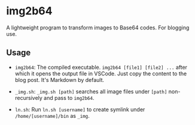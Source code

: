 # img2b64

A lightweight program to transform images to Base64 codes. For blogging use.

## Usage

- `img2b64`: The compiled executable. `img2b64 [file1] [file2] ...` after which it opens the output file in VSCode. Just copy the content to the blog post. It's Markdown by default.

- `_img.sh`: `_img.sh [path]` searches all image files under `[path]` non-recursively and pass to `img2b64`.

- `ln.sh`: Run `ln.sh [username]` to create symlink under `/home/[username]/bin` as `_img`.
